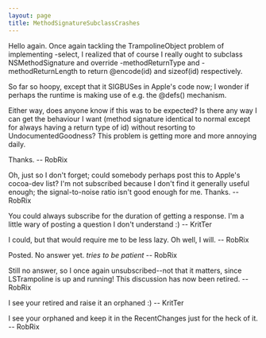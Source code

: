 ```yaml
---
layout: page
title: MethodSignatureSubclassCrashes
---
```


Hello again. Once again tackling the TrampolineObject problem of implementing -select, I realized that of course I really ought to subclass NSMethodSignature and override -methodReturnType and -methodReturnLength to return @encode(id) and sizeof(id) respectively.

So far so hoopy, except that it SIGBUSes in Apple's code now; I wonder if perhaps the runtime is making use of e.g. the @defs() mechanism.

Either way, does anyone know if this was to be expected? Is there any way I can get the behaviour I want (method signature identical to normal except for always having a return type of id) without resorting to UndocumentedGoodness? This problem is getting more and more annoying daily.

Thanks. -- RobRix

Oh, just so I don't forget; could somebody perhaps post this to Apple's cocoa-dev list? I'm not subscribed because I don't find it generally useful enough; the signal-to-noise ratio isn't good enough for me. Thanks. -- RobRix

You could always subscribe for the duration of getting a response. I'm a little wary of posting a question I don't understand :) -- KritTer

I could, but that would require me to be less lazy. Oh well, I will. -- RobRix

Posted. No answer yet. *tries to be patient* -- RobRix

Still no answer, so I once again unsubscribed--not that it matters, since LSTrampoline is up and running! This discussion has now been retired. -- RobRix

I see your retired and raise it an orphaned :) -- KritTer

I see your orphaned and keep it in the RecentChanges just for the heck of it. -- RobRix


